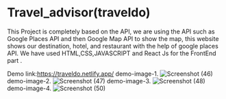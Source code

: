 
# Travel_advisor(traveldo)
This Project is completely based on the API, we are using the API such as Google Places API and 
then Google Map API to show the map, this website shows our destination, hotel, and restaurant with the 
help of google places API.
We have used HTML,CSS,JAVASCRIPT and React Js for the FrontEnd part .

Demo link:https://traveldo.netlify.app/
demo-image-1.
![Screenshot (46)](https://user-images.githubusercontent.com/56030089/179739392-e581dc70-c6ec-4564-afa7-a2eccff61654.png)
demo-image-2.
![Screenshot (47)](https://user-images.githubusercontent.com/56030089/179739414-bcee8737-a31a-4d3f-85ce-6ca3a42ca8b6.png)
demo-image-3.
![Screenshot (48)](https://user-images.githubusercontent.com/56030089/179739435-ab1df102-a326-40f6-b8f9-54f4d8c646fb.png)
demo-image-4.
![Screenshot (50)](https://user-images.githubusercontent.com/56030089/179739479-494844b1-7ab5-4540-8a1c-ceef6561c6f4.png)

